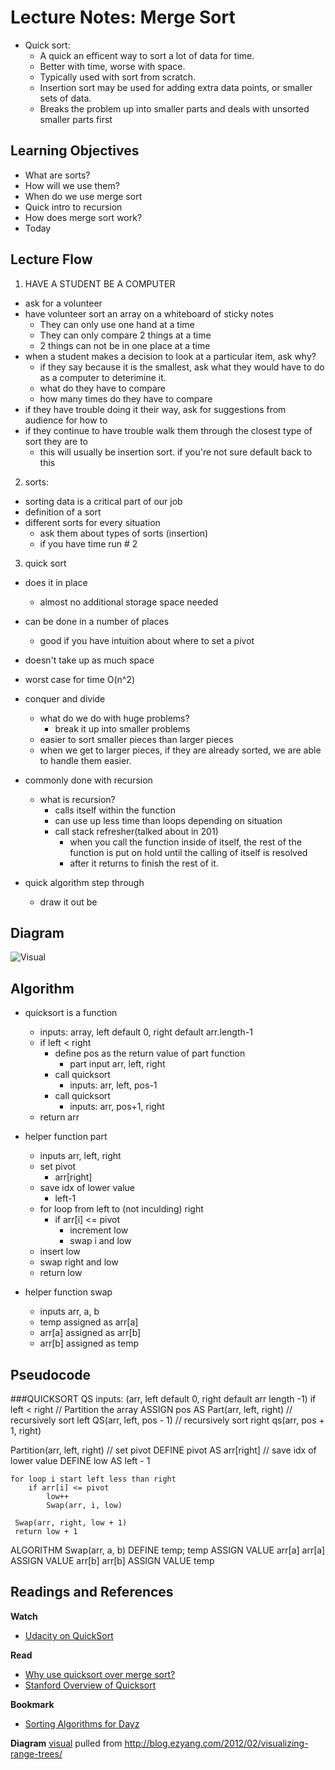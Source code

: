 # Lecture Notes: Merge Sort
  
* Quick sort: 
  * A quick an efficent way to sort a lot of data for time.   
  * Better with time, worse with space.   
  * Typically used with sort from scratch.  
  * Insertion sort may be used for adding extra data points, or smaller sets of data.  
  * Breaks the problem up into smaller parts and deals with unsorted smaller parts first

## Learning Objectives
* What are sorts?
* How will we use them?
* When do we use merge sort 
* Quick intro to recursion
* How does merge sort work?
* Today

## Lecture Flow


1) HAVE A STUDENT BE A COMPUTER  
* ask for a volunteer
* have volunteer sort an array on a whiteboard of sticky notes
  * They can only use one hand at a time
  * They can only compare 2 things at a time
  * 2 things can not be in one place at a time
* when a student makes a decision to look at a particular item, ask why?
  * if they say because it is the smallest, ask what they would have to do as a computer to deterimine it.
  * what do they have to compare
  * how many times do they have to compare
* if they have trouble doing it their way, ask for suggestions from audience for how to
* if they continue to have trouble  walk them through the closest type of sort they are to
  * this will usually be insertion sort. if you're not sure default back to this
2) sorts:   
* sorting data is a critical part of our job
* definition of a sort
* different sorts for every situation
  * ask them about types of sorts (insertion)
  * if you have time run # 2
3) quick sort 
* does it in place 
  * almost no additional storage space needed
* can be done in a number of places
  * good if you have intuition about where to set a pivot
* doesn't take up as much space
* worst case for time O(n^2)
* conquer and divide
  * what do we do with huge problems?
    * break it up into smaller problems  
  * easier to sort smaller pieces than larger pieces
  * when we get to larger pieces, if they are already sorted, we are able to handle them easier.

* commonly done with recursion
  * what is recursion?
    * calls itself within the function    
    * can use up less time than loops depending on situation
    * call stack refresher(talked about in 201)  
      * when you call the function inside of itself, the rest of the function is put on hold until the calling of itself is resolved
      * after it returns to finish the rest of it.
* quick algorithm step through
  * draw it out
be
## Diagram

![Visual](http://blog.ezyang.com/img/range-trees/comparison.png)

## Algorithm

* quicksort is a function 
  * inputs: array, left default 0, right default arr.length-1
  * if left < right
    * define pos as the return value of part function
      * part input arr, left, right
    * call quicksort 
      * inputs: arr, left, pos-1
    * call quicksort 
      * inputs: arr, pos+1, right
  * return arr 
  
* helper function part
  * inputs arr, left, right
  * set pivot
    * arr[right]
  * save idx of lower value
    * left-1
  * for loop from left to (not inculding) right
    * if arr[i] <= pivot
      * increment low
      * swap i and low 
  * insert low
  * swap right and low
  * return low

* helper function swap
  * inputs arr, a, b
  * temp assigned as arr[a]
  * arr[a] assigned as arr[b]
  * arr[b] assigned as temp
  
   



## Pseudocode
###QUICKSORT
 QS  inputs: (arr, left default 0, right default arr length -1)
    if left < right
        // Partition the array
      ASSIGN pos  AS Part(arr, left, right)
        // recursively sort left
        QS(arr, left, pos - 1)
        // recursively sort right
        qs(arr, pos + 1, right)
  
    
 Partition(arr, left, right)
    // set pivot
    DEFINE pivot AS arr[right]
    // save idx of lower value
    DEFINE low AS left - 1

    for loop i start left less than right 
        if arr[i] <= pivot
            low++
            Swap(arr, i, low)
     
     Swap(arr, right, low + 1)
     return low + 1

ALGORITHM Swap(arr, a, b)
    DEFINE temp;
    temp ASSIGN VALUE arr[a]
    arr[a] ASSIGN VALUE arr[b]
    arr[b] ASSIGN VALUE temp
  

## Readings and References

**Watch**

* [Udacity on QuickSort](https://www.youtube.com/watch?v=kUon6854joI)

**Read**

* [Why use quicksort over merge sort?](https://www.geeksforgeeks.org/quicksort-better-mergesort/)
* [Stanford Overview of Quicksort](https://cs.stanford.edu/people/eroberts/courses/soco/projects/2008-09/tony-hoare/quicksort.html)


**Bookmark**

* [Sorting Algorithms for Dayz](https://www.geeksforgeeks.org/sorting-algorithms/)

**Diagram**
[visual](http://blog.ezyang.com/img/range-trees/comparison.png)
pulled from http://blog.ezyang.com/2012/02/visualizing-range-trees/


